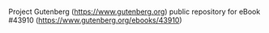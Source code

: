 Project Gutenberg (https://www.gutenberg.org) public repository for eBook #43910 (https://www.gutenberg.org/ebooks/43910)

